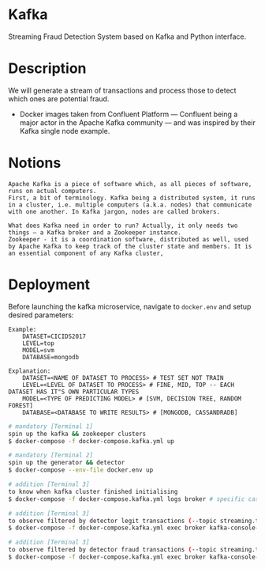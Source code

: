 # Kafka
Streaming Fraud Detection System based on Kafka and Python interface.

# Description
We will generate a stream of transactions and process those to detect which ones are potential fraud.
- Docker images taken from Confluent Platform — Confluent being a major actor in the Apache Kafka community — and was inspired by their Kafka single node example.


# Notions
```
Apache Kafka is a piece of software which, as all pieces of software, runs on actual computers.
First, a bit of terminology. Kafka being a distributed system, it runs in a cluster, i.e. multiple computers (a.k.a. nodes) that communicate with one another. In Kafka jargon, nodes are called brokers.
```

```
What does Kafka need in order to run? Actually, it only needs two things — a Kafka broker and a Zookeeper instance.
Zookeeper - it is a coordination software, distributed as well, used by Apache Kafka to keep track of the cluster state and members. It is an essential component of any Kafka cluster,
 ```

# Deployment
Before launching the kafka microservice, navigate to `docker.env` and setup desired parameters:
```
Example:
    DATASET=CICIDS2017
    LEVEL=top
    MODEL=svm
    DATABASE=mongodb

Explanation:
    DATASET=<NAME OF DATASET TO PROCESS> # TEST SET NOT TRAIN
    LEVEL=<LEVEL OF DATASET TO PROCESS> # FINE, MID, TOP -- EACH DATASET HAS IT"S OWN PARTICULAR TYPES 
    MODEL=<TYPE OF PREDICTING MODEL> # [SVM, DECISION TREE, RANDOM FOREST] 
    DATABASE=<DATABASE TO WRITE RESULTS> # [MONGODB, CASSANDRADB]
``` 
 

```bash
# mandatory [Terminal 1]
spin up the kafka && zookeeper clusters 
$ docker-compose -f docker-compose.kafka.yml up

# mandatory [Terminal 2]
spin up the generator && detector   
$ docker-compose --env-file docker.env up

# addition [Terminal 3]
to know when kafka cluster finished initialising 
$ docker-compose -f docker-compose.kafka.yml logs broker # specific case

# addition [Terminal 3]
to observe filtered by detector legit transactions (--topic streaming.transactions.legit)   
$ docker-compose -f docker-compose.kafka.yml exec broker kafka-console-consumer --bootstrap-server localhost:9092 --topic streaming.transactions.legit

# addition [Terminal 3]
to observe filtered by detector fraud transactions (--topic streaming.transactions.fraud)
$ docker-compose -f docker-compose.kafka.yml exec broker kafka-console-consumer --bootstrap-server localhost:9092 --topic streaming.transactions.fraud
```

